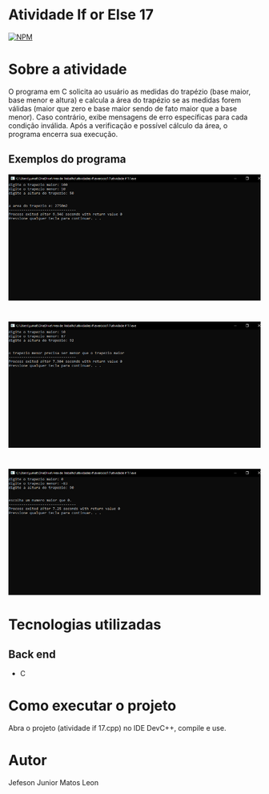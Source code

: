 # Atividade If or Else 17
[![NPM](https://img.shields.io/npm/l/react)](https://github.com/devsuperior/sds1-wmazoni/blob/master/LICENSE) 

# Sobre a atividade

 O programa em C solicita ao usuário as medidas do trapézio (base maior, base menor e altura) e calcula a área do trapézio se as medidas forem válidas (maior que zero e base maior sendo de fato maior que a base menor). Caso contrário, exibe mensagens de erro específicas para cada condição inválida. Após a verificação e possível cálculo da área, o programa encerra sua execução.
 
## Exemplos do programa
![EXEMPLO 1º MAIOR](https://github.com/jjuniorleon/IF17/blob/main/assets/if_17_exp_1.png)
#
![EXEMPLO 2º MAIOR](https://github.com/jjuniorleon/IF17/blob/main/assets/if_17_exp_2.png)
#
![EXEMPLO 3º MAIOR](https://github.com/jjuniorleon/IF17/blob/main/assets/if_17_exp_3.png)

# Tecnologias utilizadas
## Back end
- C

# Como executar o projeto

Abra o projeto (atividade if 17.cpp) no IDE DevC++, compile e use.

# Autor

Jefeson Junior Matos Leon

